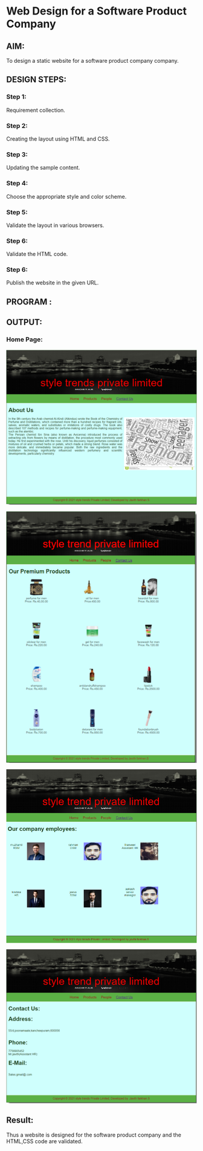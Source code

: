 # Web Design for a Software Product Company

## AIM:

To design a static website for a software product company company.

## DESIGN STEPS:

### Step 1:

Requirement collection.

### Step 2:

Creating the layout using HTML and CSS.

### Step 3:

Updating the sample content.

### Step 4:

Choose the appropriate style and color scheme.

### Step 5:

Validate the layout in various browsers.

### Step 6:

Validate the HTML code.

### Step 6:

Publish the website in the given URL.

## PROGRAM :

## OUTPUT:

### Home Page:

![output 1](./images/s1.png)

![output 2](./images/s2.png)

![output 3](./images/s3.png)

![output 4](./images/s4.png)

## Result:

Thus a website is designed for the software product company and the HTML,CSS code are validated.
